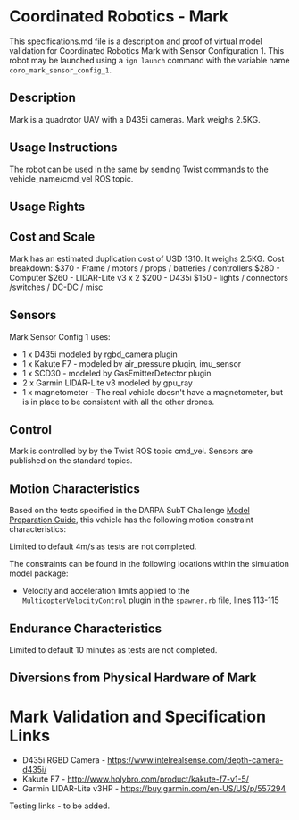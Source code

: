 <!--- This is a Markdown description of a robot model submitted for inclusion in the
DARPA Subterranean Challenge Technology Repository -->
# Coordinated Robotics - Mark
This specifications.md file is a description and proof of virtual model validation for
Coordinated Robotics Mark with Sensor Configuration 1. This robot may be launched using
a `ign launch` command with the variable name `coro_mark_sensor_config_1`.

## Description
Mark is a quadrotor UAV with a D435i cameras.  Mark weighs 2.5KG.

## Usage Instructions
The robot can be used in the same by sending Twist commands to the vehicle_name/cmd_vel ROS topic.


## Usage Rights


## Cost and Scale
Mark has an estimated duplication cost of USD 1310. It weighs 2.5KG.
Cost breakdown:
$370 - Frame / motors / props / batteries / controllers
$280 -  Computer
$260 - LIDAR-Lite v3 x 2
$200  - D435i
$150 - lights / connectors /switches / DC-DC / misc


## Sensors
Mark Sensor Config 1 uses:
* 1 x D435i modeled by rgbd_camera plugin
* 1 x Kakute F7 - modeled by air_pressure plugin, imu_sensor
* 1 x SCD30 - modeled by GasEmitterDetector plugin
* 2 x Garmin LIDAR-Lite v3 modeled by gpu_ray
* 1 x magnetometer - The real vehicle doesn't have a magnetometer, but is in place to be consistent with all the other drones.

## Control
Mark is controlled by by the Twist ROS topic cmd_vel.  Sensors are published on the standard topics.


## Motion Characteristics
Based on the tests specified in the DARPA SubT Challenge [Model Preparation
Guide](https://subtchallenge.com/resources/Simulation_Model_Preparation_Guide.pdf), this vehicle has the following motion
constraint characteristics:

Limited to default 4m/s as tests are not completed.


The constraints can be found in the following locations within the simulation model package:
* Velocity and acceleration limits applied to the `MulticopterVelocityControl` plugin in the `spawner.rb` file, lines 113-115


## Endurance Characteristics
Limited to default 10 minutes as tests are not completed.


## Diversions from Physical Hardware of Mark



# <a name="validation_links"></a>Mark Validation and Specification Links
* D435i RGBD Camera - https://www.intelrealsense.com/depth-camera-d435i/
* Kakute F7 - http://www.holybro.com/product/kakute-f7-v1-5/
* Garmin LIDAR-Lite v3HP - https://buy.garmin.com/en-US/US/p/557294

Testing links - to be added.